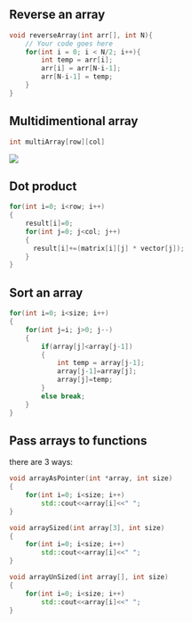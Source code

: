 ## Reverse an array
```cpp
void reverseArray(int arr[], int N){
    // Your code goes here
    for(int i = 0; i < N/2; i++){
        int temp = arr[i];
        arr[i] = arr[N-i-1];
        arr[N-i-1] = temp;
    }
}
```
## Multidimentional array
```cpp
int multiArray[row][col]
```
![](https://github.com/davood-dorostkar/CPP_in_Qt/blob/main/images/m-dim-array.jpeg)
## Dot product
```cpp
for(int i=0; i<row; i++)
{
    result[i]=0;
    for(int j=0; j<col; j++)
    {
      result[i]+=(matrix[i][j] * vector[j]);
    }
}
```
## Sort an array
```cpp
for(int i=0; i<size; i++)
{
    for(int j=i; j>0; j--)
    {
        if(array[j]<array[j-1])
        {
            int temp = array[j-1];
            array[j-1]=array[j];
            array[j]=temp;
        }
        else break;
    }
}
```
## Pass arrays to functions
there are 3 ways:
```cpp
void arrayAsPointer(int *array, int size)
{
    for(int i=0; i<size; i++) 
        std::cout<<array[i]<<" ";
}
```
```cpp
void arraySized(int array[3], int size)
{
    for(int i=0; i<size; i++) 
        std::cout<<array[i]<<" ";
}
```
```cpp
void arrayUnSized(int array[], int size)
{
    for(int i=0; i<size; i++) 
        std::cout<<array[i]<<" ";
}
```
